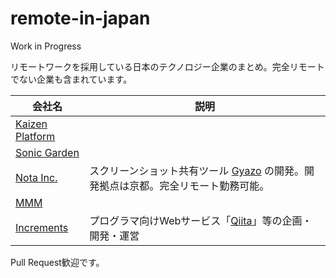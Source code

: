 # remote-in-japan
Work in Progress

リモートワークを採用している日本のテクノロジー企業のまとめ。完全リモートでない企業も含まれています。

| 会社名  | 説明 |
| ------------- | ------------- |
| [Kaizen Platform](https://kaizenplatform.com/ja/aboutus.html)  |   |
| [Sonic Garden](http://www.sonicgarden.jp/)  |  |
| [Nota Inc.](http://www.notainc.com/) | スクリーンショット共有ツール [Gyazo](https://gyazo.com/) の開発。開発拠点は京都。完全リモート勤務可能。 |
| [MMM](http://mmmcorp.co.jp/) | |
| [Increments](http://increments.co.jp/) | プログラマ向けWebサービス「[Qiita](http://qiita.com)」等の企画・開発・運営 |


Pull Request歓迎です。

